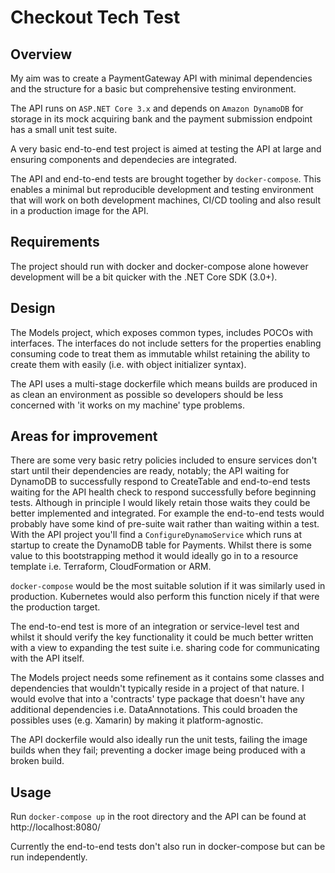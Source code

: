 
# Checkout Tech Test
## Overview
My aim was to create a PaymentGateway API with minimal dependencies and the structure for a basic but comprehensive testing environment.

The API runs on `ASP.NET Core 3.x` and depends on `Amazon DynamoDB` for storage in its mock acquiring bank and the payment submission endpoint has a small unit test suite.

A very basic end-to-end test project is aimed at testing the API at large and ensuring components and dependecies are integrated.

The API and end-to-end tests are brought together by `docker-compose`. This enables a minimal but reproducible development and testing environment that will work on both development machines, CI/CD tooling and also result in a production image for the API.

## Requirements
The project should run with docker and docker-compose alone however development will be a bit quicker with the .NET Core SDK (3.0+). 

## Design
The Models project, which exposes common types, includes POCOs with interfaces. The interfaces do not include setters for the properties enabling consuming code to treat them as immutable whilst retaining the ability to create them with easily (i.e. with object initializer syntax).

The API uses a multi-stage dockerfile which means builds are produced in as clean an environment as possible so developers should be less concerned with 'it works on my machine' type problems.

## Areas for improvement
There are some very basic retry policies included to ensure services don't start until their dependencies are ready, notably; the API waiting for DynamoDB to successfully respond to CreateTable and end-to-end tests waiting for the API health check to respond successfully before beginning tests. Although in principle I would likely retain those waits they could be better implemented and integrated. For example the end-to-end tests would probably have some kind of pre-suite wait rather than waiting within a test.
With the API project you'll find a `ConfigureDynamoService` which runs at startup to create the DynamoDB table for Payments. Whilst there is some value to this bootstrapping method it would ideally go in to a resource template i.e. Terraform, CloudFormation or ARM.

`docker-compose` would be the most suitable solution if it was similarly used in production. Kubernetes would also perform this function nicely if that were the production target.

The end-to-end test is more of an integration or service-level test and whilst it should verify the key functionality it could be much better written with a view to expanding the test suite i.e. sharing code for communicating with the API itself.

The Models project needs some refinement as it contains some classes and dependencies that wouldn't typically reside in a project of that nature. I would evolve that into a 'contracts' type package that doesn't have any additional dependencies i.e. DataAnnotations. This could broaden the possibles uses (e.g. Xamarin) by making it platform-agnostic.

The API dockerfile would also ideally run the unit tests, failing the image builds when they fail; preventing a docker image being produced with a broken build.

## Usage
Run `docker-compose up` in the root directory and the API can be found at http://localhost:8080/

Currently the end-to-end tests don't also run in docker-compose but can be run independently.
